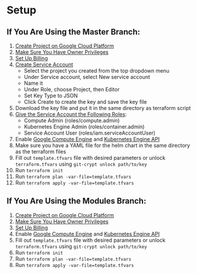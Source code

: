 # Setup

## If You Are Using the Master Branch:

1. [Create Project on Google Cloud Platform](https://console.cloud.google.com/projectcreate)
2. [Make Sure You Have Owner Privileges](https://console.cloud.google.com/iam-admin/iam) 
3. [Set Up Billing](https://console.cloud.google.com/billing)
4. [Create Service Account](https://console.cloud.google.com/apis/credentials/serviceaccountkey)  
    - Select the project you created from the top dropdown menu
    - Under Service account, select New service account
    - Name it
    - Under Role, choose Project, then Editor
    - Set Key Type to JSON
    - Click Create to create the key and save the key file
5. Download the key file and put it in the same directory as terraform script 
6. [Give the Service Account the Following Roles](https://console.cloud.google.com/iam-admin/iam):
   - Compute Admin (roles/compute.admin)
   - Kubernetes Engine Admin (roles/container.admin)
   - Service Account User (roles/iam.serviceAccountUser)
7. Enable [Google Compute Engine](https://console.developers.google.com/apis/library/compute.googleapis.com) and [Kubernetes Engine API](https://console.developers.google.com/apis/library/container.googleapis.com)
8. Make sure you have a YAML file for the helm chart in the same directory as the terraform files
9. Fill out `template.tfvars` file with desired parameters or unlock `terraform.tfvars` using `git-crypt unlock path/to/key`
10. Run `terraform init`  
11. Run `terraform plan -var-file=template.tfvars`  
12. Run `terraform apply -var-file=template.tfvars` 

## If You Are Using the Modules Branch: 

1. [Create Project on Google Cloud Platform](https://console.cloud.google.com/projectcreate)
2. [Make Sure You Have Owner Privileges](https://console.cloud.google.com/iam-admin/iam) 
3. [Set Up Billing](https://console.cloud.google.com/billing)
4. Enable [Google Compute Engine](https://console.developers.google.com/apis/library/compute.googleapis.com) and [Kubernetes Engine API](https://console.developers.google.com/apis/library/container.googleapis.com)
5. Fill out `template.tfvars` file with desired parameters or unlock `terraform.tfvars` using `git-crypt unlock path/to/key`
6. Run `terraform init`  
7. Run `terraform plan -var-file=template.tfvars`  
8. Run `terraform apply -var-file=template.tfvars` 
